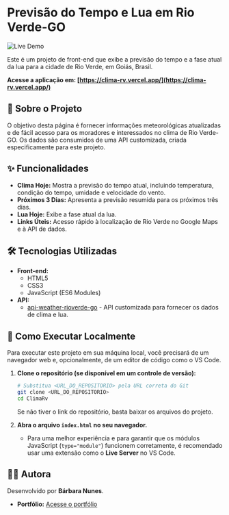 # Previsão do Tempo e Lua em Rio Verde-GO

![Live Demo](https://img.shields.io/badge/Acessar%20Aplicação-Vercel-brightgreen?style=for-the-badge&logo=vercel)

Este é um projeto de front-end que exibe a previsão do tempo e a fase atual da lua para a cidade de Rio Verde, em Goiás, Brasil.

**Acesse a aplicação em: [https://clima-rv.vercel.app/](https://clima-rv.vercel.app/)**

## 📖 Sobre o Projeto

O objetivo desta página é fornecer informações meteorológicas atualizadas e de fácil acesso para os moradores e interessados no clima de Rio Verde-GO. Os dados são consumidos de uma API customizada, criada especificamente para este projeto.

## ✨ Funcionalidades

-   **Clima Hoje:** Mostra a previsão do tempo atual, incluindo temperatura, condição do tempo, umidade e velocidade do vento.
-   **Próximos 3 Dias:** Apresenta a previsão resumida para os próximos três dias.
-   **Lua Hoje:** Exibe a fase atual da lua.
-   **Links Úteis:** Acesso rápido à localização de Rio Verde no Google Maps e à API de dados.

## 🛠️ Tecnologias Utilizadas

-   **Front-end:**
    -   HTML5
    -   CSS3
    -   JavaScript (ES6 Modules)
-   **API:**
    -   [api-weather-rioverde-go](https://api-weather-rioverde-go.onrender.com/) - API customizada para fornecer os dados de clima e lua.

## 🚀 Como Executar Localmente

Para executar este projeto em sua máquina local, você precisará de um navegador web e, opcionalmente, de um editor de código como o VS Code.

1.  **Clone o repositório (se disponível em um controle de versão):**
    ```bash
    # Substitua <URL_DO_REPOSITORIO> pela URL correta do Git
    git clone <URL_DO_REPOSITORIO>
    cd ClimaRv
    ```
    Se não tiver o link do repositório, basta baixar os arquivos do projeto.

2.  **Abra o arquivo `index.html` no seu navegador.**
    -   Para uma melhor experiência e para garantir que os módulos JavaScript (`type="module"`) funcionem corretamente, é recomendado usar uma extensão como o **Live Server** no VS Code.

## 👩‍💻 Autora

Desenvolvido por **Bárbara Nunes**.

-   **Portfólio:** [Acesse o portfólio](https://portfoliobarbara.vercel.app/)
